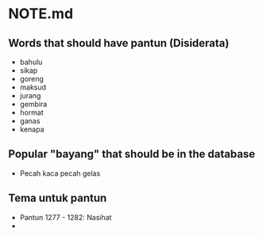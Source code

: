 # NOTE.md

## Words that should have pantun (Disiderata)

- bahulu
- sikap
- goreng
- maksud
- jurang
- gembira
- hormat
- ganas
- kenapa

## Popular "bayang" that should be in the database

- Pecah kaca pecah gelas

## Tema untuk pantun

- Pantun 1277 - 1282: Nasihat
-
